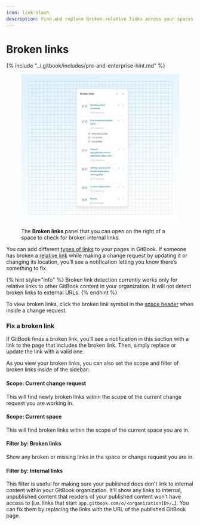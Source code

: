 ```yaml
---
icon: link-slash
description: Find and replace broken relative links across your spaces
---
```


# Broken links

{% include "../.gitbook/includes/pro-and-enterprise-hint.md" %}

<div data-full-width="false"><figure><img src="../.gitbook/assets/10_01_25_broken_links_sidebar.svg" alt=""><figcaption><p>The <strong>Broken links</strong> panel that you can open on the right of a space to check for broken internal links.</p></figcaption></figure></div>

You can add different [types of links](formatting/inline.md#links) to your pages in GitBook. If someone has broken a [relative link](formatting/inline.md#relative-links) while making a change request by updating it or changing its location, you’ll see a notification letting you know there’s something to fix.

{% hint style="info" %}
Broken link detection currently works only for relative links to other GitBook content in your organization. It will not detect broken links to external URLs.
{% endhint %}

To view broken links, click the broken link symbol in the [space header](../resources/gitbook-ui.md#space-header) when inside a change request.

### Fix a broken link

If GitBook finds a broken link, you’ll see a notification in this section with a link to the page that includes the broken link. Then, simply replace or update the link with a valid one.

As you view your broken links, you can also set the scope and filter of broken links inside of the sidebar:

#### Scope: Current change request

This will find newly broken links within the scope of the current change request you are working in.

#### Scope: Current space

This will find broken links within the scope of the current space you are in.

#### Filter by: Broken links

Show any broken or missing links in the space or change request you are in.

#### Filter by: Internal links

This filter is useful for making sure your published docs don’t link to internal content within your GitBook organization. It’ll show any links to internal, unpublished content that readers of your published content won’t have access to (i.e. links that start `app.gitbook.com/o/<organizationID>/…`). You can fix them by replacing the links with the URL of the published GitBook page.

